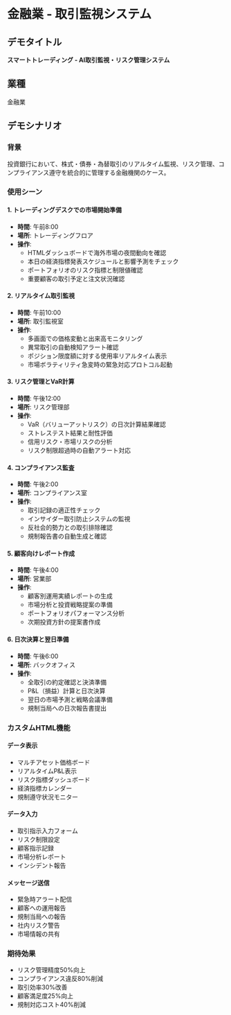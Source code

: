 # 金融業 - 取引監視システム

## デモタイトル
**スマートトレーディング - AI取引監視・リスク管理システム**

## 業種
金融業

## デモシナリオ

### 背景
投資銀行において、株式・債券・為替取引のリアルタイム監視、リスク管理、コンプライアンス遵守を統合的に管理する金融機関のケース。

### 使用シーン

#### 1. トレーディングデスクでの市場開始準備
- **時間**: 午前8:00
- **場所**: トレーディングフロア
- **操作**: 
  - HTMLダッシュボードで海外市場の夜間動向を確認
  - 本日の経済指標発表スケジュールと影響予測をチェック
  - ポートフォリオのリスク指標と制限値確認
  - 重要顧客の取引予定と注文状況確認

#### 2. リアルタイム取引監視
- **時間**: 午前10:00
- **場所**: 取引監視室
- **操作**:
  - 多画面での価格変動と出来高モニタリング
  - 異常取引の自動検知アラート確認
  - ポジション限度額に対する使用率リアルタイム表示
  - 市場ボラティリティ急変時の緊急対応プロトコル起動

#### 3. リスク管理とVaR計算
- **時間**: 午後12:00
- **場所**: リスク管理部
- **操作**:
  - VaR（バリューアットリスク）の日次計算結果確認
  - ストレステスト結果と耐性評価
  - 信用リスク・市場リスクの分析
  - リスク制限超過時の自動アラート対応

#### 4. コンプライアンス監査
- **時間**: 午後2:00
- **場所**: コンプライアンス室
- **操作**:
  - 取引記録の適正性チェック
  - インサイダー取引防止システムの監視
  - 反社会的勢力との取引排除確認
  - 規制報告書の自動生成と確認

#### 5. 顧客向けレポート作成
- **時間**: 午後4:00
- **場所**: 営業部
- **操作**:
  - 顧客別運用実績レポートの生成
  - 市場分析と投資戦略提案の準備
  - ポートフォリオパフォーマンス分析
  - 次期投資方針の提案書作成

#### 6. 日次決算と翌日準備
- **時間**: 午後6:00
- **場所**: バックオフィス
- **操作**:
  - 全取引の約定確認と決済準備
  - P&L（損益）計算と日次決算
  - 翌日の市場予測と戦略会議準備
  - 規制当局への日次報告書提出

### カスタムHTML機能

#### データ表示
- マルチアセット価格ボード
- リアルタイムP&L表示
- リスク指標ダッシュボード
- 経済指標カレンダー
- 規制遵守状況モニター

#### データ入力
- 取引指示入力フォーム
- リスク制限設定
- 顧客指示記録
- 市場分析レポート
- インシデント報告

#### メッセージ送信
- 緊急時アラート配信
- 顧客への運用報告
- 規制当局への報告
- 社内リスク警告
- 市場情報の共有

### 期待効果
- リスク管理精度50%向上
- コンプライアンス違反80%削減
- 取引効率30%改善
- 顧客満足度25%向上
- 規制対応コスト40%削減